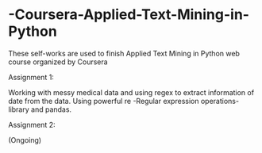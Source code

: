 # -Coursera-Applied-Text-Mining-in-Python

These self-works are used to finish Applied Text Mining in Python web course organized by Coursera

Assignment 1:

  Working with messy medical data and using regex to extract information of date from the data.
  Using powerful re -Regular expression operations- library and pandas.


Assignment 2:

  (Ongoing)
